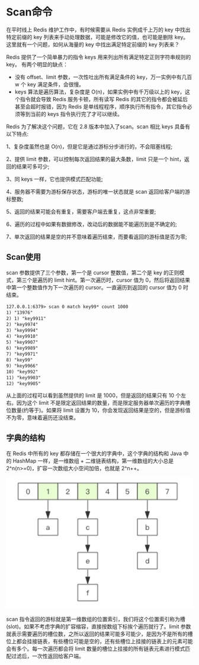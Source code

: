 # Scan命令

在平时线上 Redis 维护工作中，有时候需要从 Redis 实例成千上万的 key 中找出特定前缀的 key 列表来手动处理数据，可能是修改它的值，也可能是删除 key。这里就有一个问题，如何从海量的 key 中找出满足特定前缀的 key 列表来？ 

Redis 提供了一个简单暴力的指令 keys 用来列出所有满足特定正则字符串规则的 key。 有两个明显的缺点：

* 没有 offset、limit 参数，一次性吐出所有满足条件的 key，万一实例中有几百 w 个 key 满足条件，会很慢。
* keys 算法是遍历算法，复杂度是 O\(n\)，如果实例中有千万级以上的 key，这个指令就会导致 Redis 服务卡顿，所有读写 Redis 的其它的指令都会被延后甚至会超时报错，因为 Redis 是单线程程序，顺序执行所有指令，其它指令必须等到当前的 keys 指令执行完了才可以继续。 

Redis 为了解决这个问题，它在 2.8 版本中加入了scan。scan 相比 keys 具备有以下特点: 

1、复杂度虽然也是 O\(n\)，但是它是通过游标分步进行的，不会阻塞线程; 

2、提供 limit 参数，可以控制每次返回结果的最大条数，limit 只是一个 hint，返回的结果可多可少; 

3、同 keys 一样，它也提供模式匹配功能; 

4、服务器不需要为游标保存状态，游标的唯一状态就是 scan 返回给客户端的游标整数; 

5、返回的结果可能会有重复，需要客户端去重复，这点非常重要; 

6、遍历的过程中如果有数据修改，改动后的数据能不能遍历到是不确定的; 

7、单次返回的结果是空的并不意味着遍历结束，而要看返回的游标值是否为零; 

## Scan使用

scan 参数提供了三个参数，第一个是 cursor 整数值，第二个是 key 的正则模式，第三个是遍历的 limit hint。第一次遍历时，cursor 值为 0，然后将返回结果中第一个整数值作为下一次遍历的 cursor。一直遍历到返回的 cursor 值为 0 时结束。 

```text
127.0.0.1:6379> scan 0 match key99* count 1000
1) "13976"
2) 1) "key9911"
2) "key9974"
3) "key9994"
4) "key9910"
5) "key9907"
6) "key9989"
7) "key9971"
8) "key99"
9) "key9966"
10) "key992"
11) "key9903"
12) "key9905"
```

从上面的过程可以看到虽然提供的 limit 是 1000，但是返回的结果只有 10 个左右。因为这个 limit 不是限定返回结果的数量，而是限定服务器单次遍历的字典槽位数量\(约等于\)。如果将 limit 设置为 10，你会发现返回结果是空的，但是游标值不为零，意味着遍历还没结束。 

## 字典的结构

在 Redis 中所有的 key 都存储在一个很大的字典中，这个字典的结构和 Java 中的 HashMap 一样，是一维数组 + 二维链表结构，第一维数组的大小总是 2^n\(n&gt;=0\)，扩容一次数组大小空间加倍，也就是 2^n++。 

![](../../.gitbook/assets/image%20%281%29.png)

scan 指令返回的游标就是第一维数组的位置索引，我们将这个位置索引称为槽 \(slot\)。如果不考虑字典的扩容缩容，直接按数组下标挨个遍历就行了。limit 参数就表示需要遍历的槽位数，之所以返回的结果可能多可能少，是因为不是所有的槽位上都会挂接链表，有些槽位可能是空的，还有些槽位上挂接的链表上的元素可能会有多个。每一次遍历都会将 limit 数量的槽位上挂接的所有链表元素进行模式匹配过滤后，一次性返回给客户端。 

